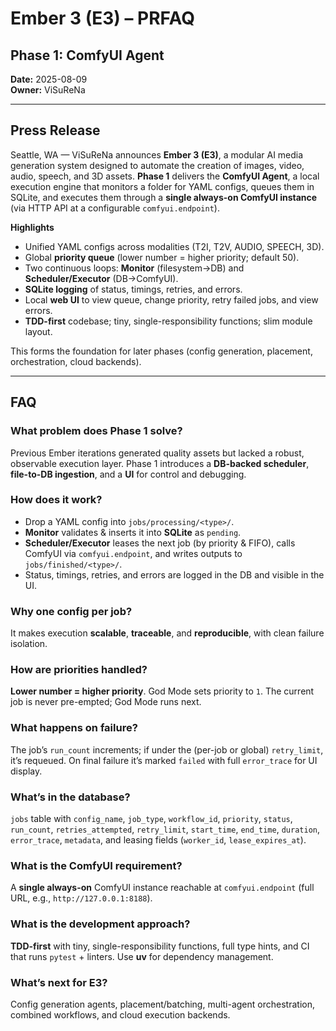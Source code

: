 # Ember 3 (E3) – PRFAQ
## Phase 1: ComfyUI Agent

**Date:** 2025-08-09  
**Owner:** ViSuReNa

---

## Press Release

Seattle, WA — ViSuReNa announces **Ember 3 (E3)**, a modular AI media generation system designed to automate the creation of images, video, audio, speech, and 3D assets. **Phase 1** delivers the **ComfyUI Agent**, a local execution engine that monitors a folder for YAML configs, queues them in SQLite, and executes them through a **single always-on ComfyUI instance** (via HTTP API at a configurable `comfyui.endpoint`).

**Highlights**
- Unified YAML configs across modalities (T2I, T2V, AUDIO, SPEECH, 3D).
- Global **priority queue** (lower number = higher priority; default 50).
- Two continuous loops: **Monitor** (filesystem→DB) and **Scheduler/Executor** (DB→ComfyUI).
- **SQLite logging** of status, timings, retries, and errors.
- Local **web UI** to view queue, change priority, retry failed jobs, and view errors.
- **TDD-first** codebase; tiny, single-responsibility functions; slim module layout.

This forms the foundation for later phases (config generation, placement, orchestration, cloud backends).

---

## FAQ

### What problem does Phase 1 solve?
Previous Ember iterations generated quality assets but lacked a robust, observable execution layer. Phase 1 introduces a **DB-backed scheduler**, **file-to-DB ingestion**, and a **UI** for control and debugging.

### How does it work?
- Drop a YAML config into `jobs/processing/<type>/`.  
- **Monitor** validates & inserts it into **SQLite** as `pending`.  
- **Scheduler/Executor** leases the next job (by priority & FIFO), calls ComfyUI via `comfyui.endpoint`, and writes outputs to `jobs/finished/<type>/`.  
- Status, timings, retries, and errors are logged in the DB and visible in the UI.

### Why one config per job?
It makes execution **scalable**, **traceable**, and **reproducible**, with clean failure isolation.

### How are priorities handled?
**Lower number = higher priority**. God Mode sets priority to `1`. The current job is never pre-empted; God Mode runs next.

### What happens on failure?
The job’s `run_count` increments; if under the (per-job or global) `retry_limit`, it’s requeued. On final failure it’s marked `failed` with full `error_trace` for UI display.

### What’s in the database?
`jobs` table with `config_name`, `job_type`, `workflow_id`, `priority`, `status`, `run_count`, `retries_attempted`, `retry_limit`, `start_time`, `end_time`, `duration`, `error_trace`, `metadata`, and leasing fields (`worker_id`, `lease_expires_at`).

### What is the ComfyUI requirement?
A **single always-on** ComfyUI instance reachable at `comfyui.endpoint` (full URL, e.g., `http://127.0.0.1:8188`).

### What is the development approach?
**TDD-first** with tiny, single-responsibility functions, full type hints, and CI that runs `pytest` + linters. Use **uv** for dependency management.

### What’s next for E3?
Config generation agents, placement/batching, multi-agent orchestration, combined workflows, and cloud execution backends.
